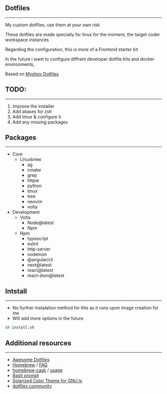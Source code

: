 ## Dotfiles
-------

My custom dotfiles, use them at your own risk

These dotfiles are made specially for linux for the moment, the target coder workspace instances

Regarding the configuration, this is more of a Frontend starter kit

In the future i want to configure diffrent developer dotfile kits and docker environments, 

Based on [Myshov Dotfiles](https://github.com/myshov/dotfiles/blob/master/README.md)


## TODO:
-------
1. Improve the installer 
2. Add aliases for zsh
3. Add tmux & configure it
4. Add any missing packages

## Packages
-------
* Core
    * Linuxbrew
        * ag
        * cmake
        * grep
        * httpie
        * python
        * tmux
        * tree
        * neovim
        * volta
* Development
    * Volta
        * Node@latest
        * Npm
    * Npm
        * typescript
        * eslint
        * http-server
        * nodemon
        * @angular/cli
        * next@latest 
        * react@latest 
        * react-dom@latest

## Intstall
-------
- No further instalation method for this as it runs upon image creation for me
- Will add more options in the future 

```bash
sh install.sh
```

## Additional resources
-------
* [Awesome Dotfiles](https://github.com/webpro/awesome-dotfiles)
* [Homebrew](http://brew.sh/) / [FAQ](https://github.com/Homebrew/homebrew/wiki/FAQ)
* [homebrew-cask](http://caskroom.io/) / [usage](https://github.com/phinze/homebrew-cask/blob/master/USAGE.md)
* [Bash prompt](http://wiki.archlinux.org/index.php/Color_Bash_Prompt)
* [Solarized Color Theme for GNU ls](https://github.com/seebi/dircolors-solarized)
* [dotfiles community](http://dotfiles.github.io/)
